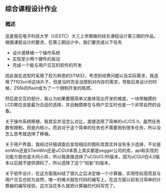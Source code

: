 ## 综合课程设计作业

### 概述

这是我在电子科技大学（UESTC）大三上学期做的综合课程设计第三期的作品。根据课程设计的要求，在第三期设计中，我们要完成以下任务

* 设计或移植一个操作系统
* 实现至少两个硬件的驱动
* 完成一个能与用户交互的软件的开发

因此我在选型时采用了较为熟悉的STM32，考虑到经费问题以及实际需求，我选用了f103vct6这块片子，但是当时完全没想到对内存的需求，导致后来设计的时候，256k的flash成为了一个限制开发的瓶颈。

然后是交互的部分，我认为如果要既简单又能体现出开发的难度，一块带触摸的LCD屏应该是最为合适的选择，并且触摸屏在与用户交互时也是一个非常自然的设备。

关于操作系统移植，我其实并没怎么对比，直接选用了简单的uC/OS II，虽然任务数有限制，但是内核小，而且对于这个简单的任务也不需要用到很多任务，所以没怎么思考就选择了移植。

关于用户界面，我经过仔细调查后发现相应的图形库其实并没有多少选择，不论是emWin还是STemWin还是uCGUI本质上其实都是segger公司的库，api和实现的功能方面也是大同小异，所以我直接选择了uCGUI3.95版本，因为uCGUI在4.0版本以后就不提供源码了，所以选择了这个“较新”的版本。

关于软件设计，在这方面我纠结了很久之后决定做一个计算器，实用性较高而且与用户交互也较为自然，唯一的难点就在代码的编写上。在这方面以前有过简单的计算器的编写经验，这次没花多久就把计算器的代码写完了。

